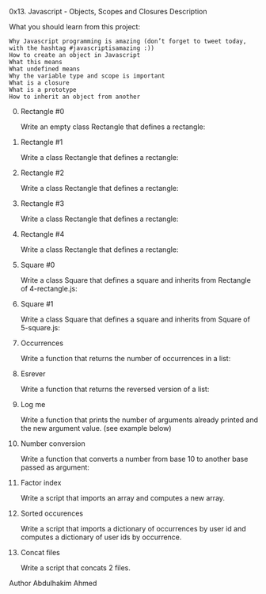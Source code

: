 0x13. Javascript - Objects, Scopes and Closures
Description

What you should learn from this project:

    Why Javascript programming is amazing (don’t forget to tweet today, with the hashtag #javascriptisamazing :))
    How to create an object in Javascript
    What this means
    What undefined means
    Why the variable type and scope is important
    What is a closure
    What is a prototype
    How to inherit an object from another

0. Rectangle #0

    Write an empty class Rectangle that defines a rectangle:

1. Rectangle #1

    Write a class Rectangle that defines a rectangle:

2. Rectangle #2

    Write a class Rectangle that defines a rectangle:

3. Rectangle #3

    Write a class Rectangle that defines a rectangle:

4. Rectangle #4

    Write a class Rectangle that defines a rectangle:

5. Square #0

    Write a class Square that defines a square and inherits from Rectangle of 4-rectangle.js:

6. Square #1

    Write a class Square that defines a square and inherits from Square of 5-square.js:

7. Occurrences

    Write a function that returns the number of occurrences in a list:

8. Esrever

    Write a function that returns the reversed version of a list:

9. Log me

    Write a function that prints the number of arguments already printed and the new argument value. (see example below)

10. Number conversion

    Write a function that converts a number from base 10 to another base passed as argument:

11. Factor index

    Write a script that imports an array and computes a new array.

12. Sorted occurences

    Write a script that imports a dictionary of occurrences by user id and computes a dictionary of user ids by occurrence.

13. Concat files

    Write a script that concats 2 files.

Author
Abdulhakim Ahmed
